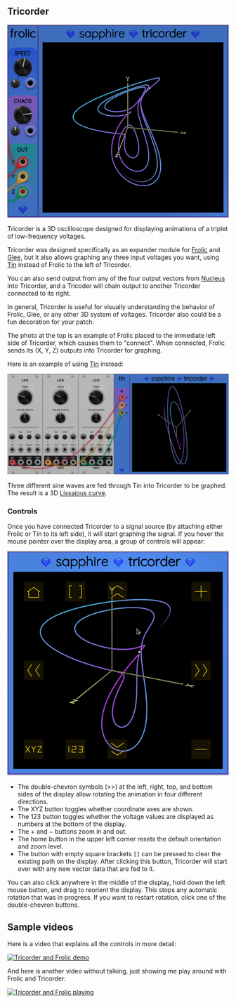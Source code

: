 ## Tricorder

![Tricorder](images/frolic_tricorder.png)

Tricorder is a 3D oscilloscope designed for displaying
animations of a triplet of low-frequency voltages.

Tricorder was designed specifically as an expander module
for [Frolic](Frolic.md) and [Glee](Glee.md), but it also allows graphing
any three input voltages you want, using [Tin](Tin.md)
instead of Frolic to the left of Tricorder.

You can also send output from any of the four output vectors
from [Nucleus](Nucleus.md) into Tricorder, and a Tricoder will
chain output to another Tricorder connected to its right.

In general, Tricorder is useful for visually understanding the behavior
of Frolic, Glee, or any other 3D system of voltages.
Tricorder also could be a fun decoration for your patch.

The photo at the top is an example of Frolic placed to the immediate
left side of Tricorder, which causes them to "connect".
When connected, Frolic sends its (X, Y, Z) outputs
into Tricorder for graphing.

Here is an example of using [Tin](Tin.md) instead:

![Tin and Tricorder](images/tin_tricorder.png)

Three different sine waves are fed through Tin into Tricorder
to be graphed. The result is a 3D [Lissajous curve](https://en.wikipedia.org/wiki/Lissajous_curve).

### Controls

Once you have connected Tricorder to a signal source (by attaching either Frolic or Tin to its left side),
it will start graphing the signal. If you hover the mouse pointer over the display area, a group of controls
will appear:

![Tricorder controls](images/tricorder_controls.png)

* The double-chevron symbols (&gt;&gt;) at the left, right, top, and bottom sides of the display
allow rotating the animation in four different directions.
* The XYZ button toggles whether coordinate axes are shown.
* The 123 button toggles whether the voltage values are displayed as numbers at the bottom of the display.
* The + and &minus; buttons zoom in and out.
* The home button in the upper left corner resets the default orientation and zoom level.
* The button with empty square brackets `[]` can be pressed to clear the existing path on the display. After clicking this button, Tricorder will start over with any new vector data that are fed to it.

You can also click anywhere in the middle of the display, hold down the left mouse button,
and drag to reorient the display. This stops any automatic rotation that was in progress.
If you want to restart rotation, click one of the double-chevron buttons.

## Sample videos

Here is a video that explains all the controls in more detail:

[![Tricorder and Frolic demo](https://img.youtube.com/vi/A8WPdp5dvfQ/0.jpg)](https://www.youtube.com/watch?v=A8WPdp5dvfQ)

And here is another video without talking, just showing me play around with Frolic and Tricorder:


[![Tricorder and Frolic playing](https://img.youtube.com/vi/fHcIxpdeKFI/0.jpg)](https://www.youtube.com/watch?v=fHcIxpdeKFI)
